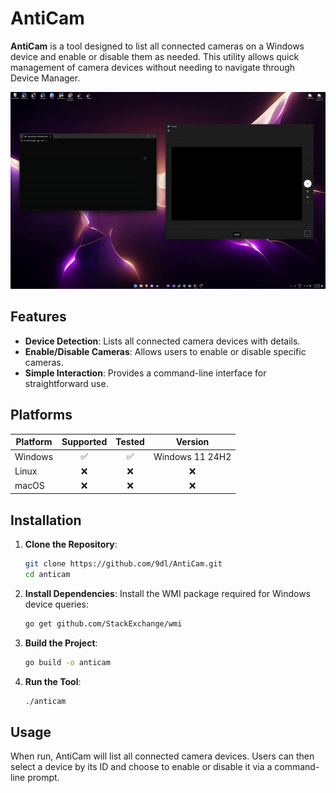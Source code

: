 # AntiCam

**AntiCam** is a tool designed to list all connected cameras on a Windows device and enable or disable them as needed. This utility allows quick management of camera devices without needing to navigate through Device Manager.

![Showcase](./showcase.gif)

## Features

- **Device Detection**: Lists all connected camera devices with details.
- **Enable/Disable Cameras**: Allows users to enable or disable specific cameras.
- **Simple Interaction**: Provides a command-line interface for straightforward use.

## Platforms
| Platform       | Supported | Tested |     Version     |
|----------------|:---------:|:------:|:---------------:|
| Windows        |     ✅     |   ✅    | Windows 11 24H2 |
| Linux          |     ❌     |   ❌    |        ❌        |
| macOS          |     ❌     |   ❌    |        ❌        |

## Installation

1. **Clone the Repository**:
   ```bash
   git clone https://github.com/9dl/AntiCam.git
   cd anticam
   ```

2. **Install Dependencies**:
   Install the WMI package required for Windows device queries:
   ```bash
   go get github.com/StackExchange/wmi
   ```

3. **Build the Project**:
   ```bash
   go build -o anticam
   ```

4. **Run the Tool**:
   ```bash
   ./anticam
   ```

## Usage

When run, AntiCam will list all connected camera devices. Users can then select a device by its ID and choose to enable or disable it via a command-line prompt.
